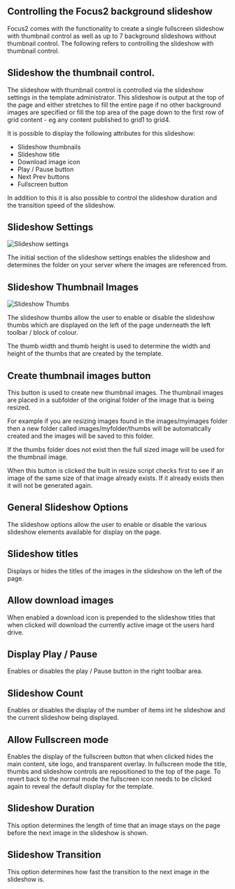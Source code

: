 Controlling the Focus2 background slideshow
----

Focus2 comes with the functionality to create a single fullscreen slideshow with thumbnail control as well as up to 7 background slideshows without thumbnail control. The following refers to controlling the slideshow with thumbnail control.

Slideshow the thumbnail control.
---

The slideshow with thumbnail control is controlled via the slideshow settings in the template administrator. This slideshow is output at the top of the page and either stretches to fill the entire page if no other background images are specified or fill the top area of the page down to the first row of grid content - eg any content published to grid1 to grid4.

It is possible to display the following attributes for this slideshow:
- Slideshow thumbnails
- Slideshow title
- Download image icon
- Play / Pause button
- Next Prev buttons
- Fullscreen button

In addition to this it is also possible to control the slideshow duration and the transition speed of the slideshow.

Slideshow Settings
---

![Slideshow settings](../data/focus2/images/slideshow/slideshow-image-source.png)

The initial section of the slideshow settings enables the slideshow and determines the folder on your server where the images are referenced from. 


Slideshow Thumbnail Images
---
![Slideshow Thumbs](../data/focus2/images/slideshow/slideshow-thumbs.png)

The slideshow thumbs allow the user to enable or disable the slideshow thumbs which are displayed on the left of the page underneath the left toolbar / block of colour.

The thumb width and thumb height is used to determine the width and height of the thumbs that are created by the template.

Create thumbnail images button
---
This button is used to create new thumbnail images. The thumbnail images are placed in a subfolder of the original folder of the image that is being resized.

For example if you are resizing images found in the images/myimages folder then a new folder called images/myfolder/thumbs will be automatically created and the images will be saved to this folder.

If the thumbs folder does not exist then the full sized image will be used for the thumbnail image.

When this button is clicked the built in resize script checks first to see if an image of the same size of that image already exists. If it already exists then it will not be generated again.

General Slideshow Options
---
The slideshow options allow the user to enable or disable the various slideshow elements available for display on the page.

Slideshow titles
----
Displays or hides the titles of the images in the slideshow on the left of the page.

Allow download images
----
When enabled a download icon is prepended to the slideshow titles that when clicked will download the currently active image ot the users hard drive.

Display Play / Pause
----
Enables or disables the play / Pause button in the right toolbar area.

Slideshow Count
----
Enables or disables the display of the number of items int he slideshow and the current slideshow being displayed.

Allow Fullscreen mode
----
Enables the display of the fullscreen button that when clicked hides the main content, site logo, and transparent overlay.  In fullscreen mode the title, thumbs and slideshow controls are repositioned to the top of the page. To revert back to the normal mode the fullscreen icon needs to be clicked again to reveal the default display for the template.

Slideshow Duration
----
This option determines the length of time that an image stays on the page before the next image in the slideshow is shown.

Slideshow Transition
----
This option determines how fast the transition to the next image in the slideshow is.
